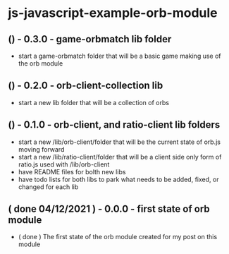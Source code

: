 # js-javascript-example-orb-module

## () - 0.3.0 - game-orbmatch lib folder
* start a game-orbmatch folder that will be a basic game making use of the orb module

## () - 0.2.0 - orb-client-collection lib
* start a new lib folder that will be a collection of orbs

## () - 0.1.0 - orb-client, and ratio-client lib folders
* start a new /lib/orb-client/folder that will be the current state of orb.js moving forward
* start a new /lib/ratio-client/folder that will be a client side only form of ratio.js used with /lib/orb-client
* have README files for bolth new libs
* have todo lists for both libs to park what needs to be added, fixed, or changed for each lib

## ( done 04/12/2021 ) - 0.0.0 - first state of orb module
* ( done ) The first state of the orb module created for my post on this module